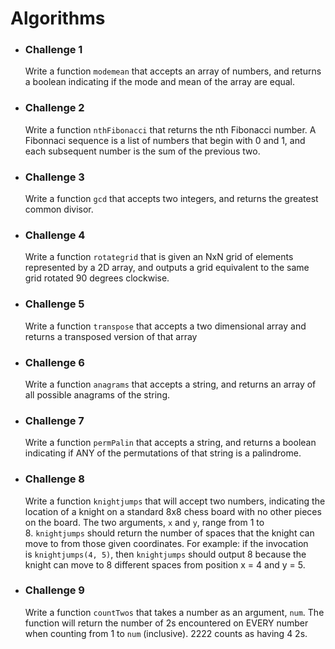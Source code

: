 # Algorithms

- ### Challenge 1

  Write a function `modemean` that accepts an array of numbers, and returns a boolean indicating if the mode and mean of the array are equal.

- ### Challenge 2

  Write a function `nthFibonacci` that returns the nth Fibonacci number. A Fibonnaci sequence is a list of numbers that begin with 0 and 1, and each subsequent number is the sum of the previous two.

- ### Challenge 3

  Write a function `gcd` that accepts two integers, and returns the greatest common divisor.

- ### Challenge 4

  Write a function `rotategrid` that is given an NxN grid of elements represented by a 2D array, and outputs a grid equivalent to the same grid rotated 90 degrees clockwise.

- ### Challenge 5

  Write a function `transpose` that accepts a two dimensional array and returns a transposed version of that array

- ### Challenge 6

  Write a function `anagrams` that accepts a string, and returns an array of all possible anagrams of the string.

- ### Challenge 7

  Write a function `permPalin` that accepts a string, and returns a boolean indicating if ANY of the permutations of that string is a palindrome.

- ### Challenge 8

  Write a function `knightjumps` that will accept two numbers, indicating the location of a knight on a standard 8x8 chess board with no other pieces on the board. The two arguments, `x` and `y`, range from 1 to 8. `knightjumps` should return the number of spaces that the knight can move to from those given coordinates. For example: if the invocation is `knightjumps(4, 5)`, then `knightjumps` should output 8 because the knight can move to 8 different spaces from position x = 4 and y = 5.

- ### Challenge 9
  Write a function `countTwos` that takes a number as an argument, `num`. The function will return the number of 2s encountered on EVERY number when counting from 1 to `num` (inclusive). 2222 counts as having 4 2s.
